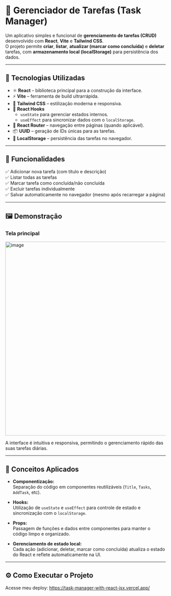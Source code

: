 # 📝 Gerenciador de Tarefas (Task Manager)

Um aplicativo simples e funcional de **gerenciamento de tarefas (CRUD)** desenvolvido com **React**, **Vite** e **Tailwind CSS**.  
O projeto permite **criar**, **listar**, **atualizar (marcar como concluída)** e **deletar** tarefas, com **armazenamento local (localStorage)** para persistência dos dados.

---

## 🚀 Tecnologias Utilizadas

- ⚛️ **React** – biblioteca principal para a construção da interface.
- ⚡ **Vite** – ferramenta de build ultrarrápida.
- 🎨 **Tailwind CSS** – estilização moderna e responsiva.
- 🧠 **React Hooks**
  - `useState` para gerenciar estados internos.
  - `useEffect` para sincronizar dados com o `localStorage`.
- 🔄 **React Router** – navegação entre páginas (quando aplicável).
- 📦 **UUID** – geração de IDs únicas para as tarefas.
- 💾 **LocalStorage** – persistência das tarefas no navegador.

---

## 🧩 Funcionalidades

✅ Adicionar nova tarefa (com título e descrição)  
✅ Listar todas as tarefas  
✅ Marcar tarefa como concluída/não concluída  
✅ Excluir tarefas individualmente  
✅ Salvar automaticamente no navegador (mesmo após recarregar a página)

---

## 🖼️ Demonstração

### Tela principal
<img width="756" height="607" alt="image" src="https://github.com/user-attachments/assets/a0e32cbe-ed52-4f52-9ce7-bf49c8c41ae5" />


A interface é intuitiva e responsiva, permitindo o gerenciamento rápido das suas tarefas diárias.

---

## 🧠 Conceitos Aplicados

- **Componentização:**  
  Separação do código em componentes reutilizáveis (`Title`, `Tasks`, `AddTask`, etc).

- **Hooks:**  
  Utilização de `useState` e `useEffect` para controle de estado e sincronização com o `localStorage`.

- **Props:**  
  Passagem de funções e dados entre componentes para manter o código limpo e organizado.

- **Gerenciamento de estado local:**  
  Cada ação (adicionar, deletar, marcar como concluída) atualiza o estado do React e reflete automaticamente na UI.

---

## ⚙️ Como Executar o Projeto
Acesse meu deploy: https://task-manager-with-react-jsx.vercel.app/
